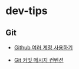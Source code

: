 # dev-tips

## Git
* [Github 여러 계정 사용하기](https://github.com/dgparkcode/dev-tips/blob/main/GIT/multiple-github-account.md)

* [Git 커밋 메시지 컨벤션](https://github.com/dgparkcode/dev-tips/blob/main/GIT/git-commit-message-convension.md)